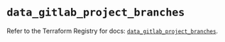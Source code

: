 # `data_gitlab_project_branches`

Refer to the Terraform Registry for docs: [`data_gitlab_project_branches`](https://registry.terraform.io/providers/gitlabhq/gitlab/16.8.0/docs/data-sources/project_branches).
